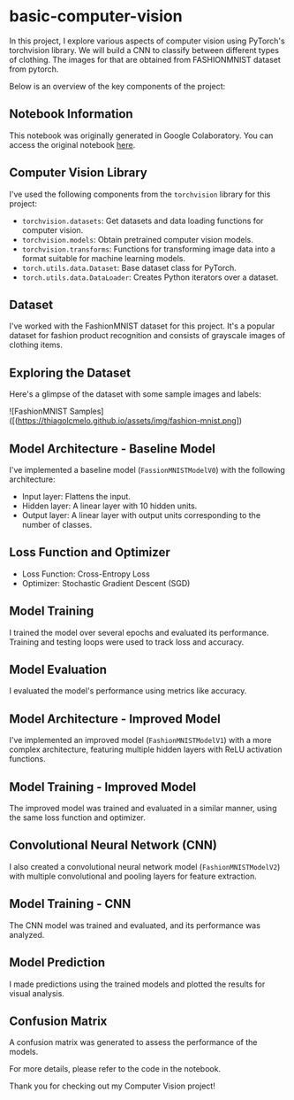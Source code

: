 # basic-computer-vision
In this project, I explore various aspects of computer vision using PyTorch's torchvision library.
We will build a CNN to classify between different types of clothing. The images for that are obtained from FASHIONMNIST dataset from pytorch.

Below is an overview of the key components of the project:

## Notebook Information
This notebook was originally generated in Google Colaboratory. You can access the original notebook [here](https://colab.research.google.com/drive/11QI7iWNxszOD9rwHy8pso-Cqer8ZiCQQ).

## Computer Vision Library

I've used the following components from the `torchvision` library for this project:

- `torchvision.datasets`: Get datasets and data loading functions for computer vision.
- `torchvision.models`: Obtain pretrained computer vision models.
- `torchvision.transforms`: Functions for transforming image data into a format suitable for machine learning models.
- `torch.utils.data.Dataset`: Base dataset class for PyTorch.
- `torch.utils.data.DataLoader`: Creates Python iterators over a dataset.

## Dataset

I've worked with the FashionMNIST dataset for this project. It's a popular dataset for fashion product recognition and consists of grayscale images of clothing items.

## Exploring the Dataset

Here's a glimpse of the dataset with some sample images and labels:

![FashionMNIST Samples]([(https://thiagolcmelo.github.io/assets/img/fashion-mnist.png])

## Model Architecture - Baseline Model

I've implemented a baseline model (`FassionMNISTModelV0`) with the following architecture:

- Input layer: Flattens the input.
- Hidden layer: A linear layer with 10 hidden units.
- Output layer: A linear layer with output units corresponding to the number of classes.

## Loss Function and Optimizer

- Loss Function: Cross-Entropy Loss
- Optimizer: Stochastic Gradient Descent (SGD)

## Model Training

I trained the model over several epochs and evaluated its performance. Training and testing loops were used to track loss and accuracy.

## Model Evaluation

I evaluated the model's performance using metrics like accuracy.

## Model Architecture - Improved Model

I've implemented an improved model (`FashionMNISTModelV1`) with a more complex architecture, featuring multiple hidden layers with ReLU activation functions.

## Model Training - Improved Model

The improved model was trained and evaluated in a similar manner, using the same loss function and optimizer.

## Convolutional Neural Network (CNN)

I also created a convolutional neural network model (`FashionMNISTModelV2`) with multiple convolutional and pooling layers for feature extraction.

## Model Training - CNN

The CNN model was trained and evaluated, and its performance was analyzed.

## Model Prediction

I made predictions using the trained models and plotted the results for visual analysis.

## Confusion Matrix

A confusion matrix was generated to assess the performance of the models.

For more details, please refer to the code in the notebook.

Thank you for checking out my Computer Vision project!
